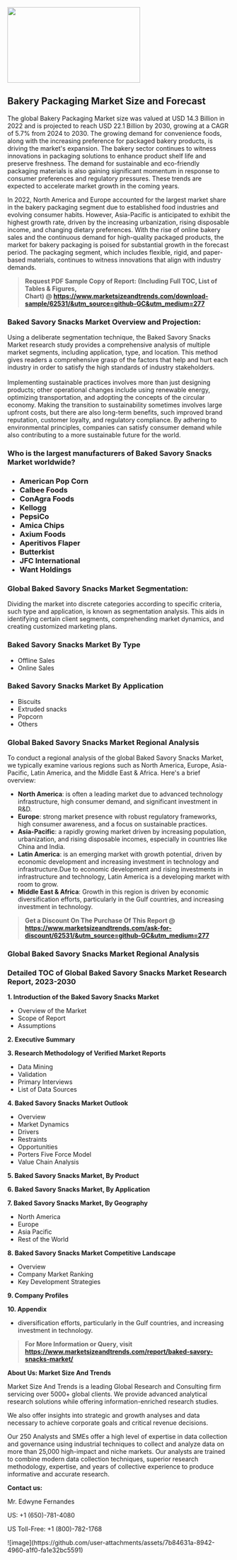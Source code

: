 <p><img class="alignnone size-medium wp-image-20088" src="https://ffe5etoiles.com/wp-content/uploads/2024/12/MST1-300x171.png" alt="" width="300" height="171" /></p><h2>Bakery Packaging Market Size and Forecast</h2><p>The global Bakery Packaging Market size was valued at USD 14.3 Billion in 2022 and is projected to reach USD 22.1 Billion by 2030, growing at a CAGR of 5.7% from 2024 to 2030. The growing demand for convenience foods, along with the increasing preference for packaged bakery products, is driving the market's expansion. The bakery sector continues to witness innovations in packaging solutions to enhance product shelf life and preserve freshness. The demand for sustainable and eco-friendly packaging materials is also gaining significant momentum in response to consumer preferences and regulatory pressures. These trends are expected to accelerate market growth in the coming years.</p><p>In 2022, North America and Europe accounted for the largest market share in the bakery packaging segment due to established food industries and evolving consumer habits. However, Asia-Pacific is anticipated to exhibit the highest growth rate, driven by the increasing urbanization, rising disposable income, and changing dietary preferences. With the rise of online bakery sales and the continuous demand for high-quality packaged products, the market for bakery packaging is poised for substantial growth in the forecast period. The packaging segment, which includes flexible, rigid, and paper-based materials, continues to witness innovations that align with industry demands.</p></p><blockquote id="" class=""><strong>Request PDF Sample Copy of Report: (Including Full TOC, List of Tables &amp; Figures, Chart)&nbsp;@&nbsp;<strong><a href="https://www.marketsizeandtrends.com/download-sample/62531/&utm_source=github-GC&utm_medium=277" target="_blank">https://www.marketsizeandtrends.com/download-sample/62531/&utm_source=github-GC&utm_medium=277</a></strong></strong></blockquote><h3 id="" class="">Baked Savory Snacks Market&nbsp;Overview and Projection:</h3><p id="" class="">Using a deliberate segmentation technique, the Baked Savory Snacks Market research study provides a comprehensive analysis of multiple market segments, including application, type, and location. This method gives readers a comprehensive grasp of the factors that help and hurt each industry in order to satisfy the high standards of industry stakeholders. <br /> <br />Implementing sustainable practices involves more than just designing products; other operational changes include using renewable energy, optimizing transportation, and adopting the concepts of the circular economy. Making the transition to sustainability sometimes involves large upfront costs, but there are also long-term benefits, such improved brand reputation, customer loyalty, and regulatory compliance. By adhering to environmental principles, companies can satisfy consumer demand while also contributing to a more sustainable future for the world.</p><h3 id="" class="">Who is the largest manufacturers of&nbsp;Baked Savory Snacks Market worldwide?</h3><h3 class=""><p><ul><li>American Pop Corn </li><li> Calbee Foods </li><li> ConAgra Foods </li><li> Kellogg </li><li> PepsiCo </li><li> Amica Chips </li><li> Axium Foods </li><li> Aperitivos Flaper </li><li> Butterkist </li><li> JFC International </li><li> Want Holdings</li></ul></p></h3><h3 id="" class="">Global&nbsp;Baked Savory Snacks Market Segmentation:</h3><p id="" class="">Dividing the market into discrete categories according to specific criteria, such type and application, is known as segmentation analysis. This aids in identifying certain client segments, comprehending market dynamics, and creating customized marketing plans.</p><h3 id="" class="">Baked Savory Snacks Market&nbsp;By Type</h3><p><p><ul><li>Offline Sales</li><li> Online Sales</p></li></ul></p></p><h3 id="" class="">Baked Savory Snacks Market&nbsp;By Application</h3><p class=""><p><ul><li>Biscuits</li><li> Extruded snacks</li><li> Popcorn</li><li> Others</li></ul></p></p><h3 id="" class="">Global Baked Savory Snacks Market Regional Analysis</h3><p id="" class="">To conduct a regional analysis of the global Baked Savory Snacks Market, we typically examine various regions such as North America, Europe, Asia-Pacific, Latin America, and the Middle East &amp; Africa. Here's a brief overview:</p><ul><li><strong>North America</strong>: is often a leading market due to advanced technology infrastructure, high consumer demand, and significant investment in R&amp;D.</li><li><strong>Europe</strong>: strong market presence with robust regulatory frameworks, high consumer awareness, and a focus on sustainable practices.</li><li><strong>Asia-Pacific</strong>: a rapidly growing market driven by increasing population, urbanization, and rising disposable incomes, especially in countries like China and India.</li><li><strong>Latin America</strong>: is an emerging market with growth potential, driven by economic development and increasing investment in technology and infrastructure.Due to economic development and rising investments in infrastructure and technology, Latin America is a developing market with room to grow.</li><li><strong>Middle East &amp; Africa</strong>: Growth in this region is driven by economic diversification efforts, particularly in the Gulf countries, and increasing investment in technology.</li></ul><blockquote id="" class=""><strong>Get a Discount On The Purchase Of This Report @ <strong><a href="https://www.marketsizeandtrends.com/ask-for-discount/62531/&utm_source=github-GC&utm_medium=277" target="_blank">https://www.marketsizeandtrends.com/ask-for-discount/62531/&utm_source=github-GC&utm_medium=277</a></strong></strong></blockquote><h3 id="" class="">Global Baked Savory Snacks Market Regional Analysis</h3><h3 id="" class="">Detailed TOC of Global Baked Savory Snacks Market Research Report, 2023-2030</h3><p id="" class=""><strong>1. Introduction of the Baked Savory Snacks Market</strong></p><ul><li>Overview of the Market</li><li>Scope of Report</li><li>Assumptions</li></ul><p id="" class=""><strong>2. Executive Summary</strong></p><p id="" class=""><strong>3. Research Methodology of Verified Market Reports</strong></p><ul><li>Data Mining</li><li>Validation</li><li>Primary Interviews</li><li>List of Data Sources</li></ul><p id="" class=""><strong>4. Baked Savory Snacks Market Outlook</strong></p><ul><li>Overview</li><li>Market Dynamics</li><li>Drivers</li><li>Restraints</li><li>Opportunities</li><li>Porters Five Force Model</li><li>Value Chain Analysis</li></ul><p id="" class=""><strong>5. Baked Savory Snacks Market, By Product</strong></p><p id="" class=""><strong>6. Baked Savory Snacks Market, By Application</strong></p><p id="" class=""><strong>7. Baked Savory Snacks Market, By Geography</strong></p><ul><li>North America</li><li>Europe</li><li>Asia Pacific</li><li>Rest of the World</li></ul><p id="" class=""><strong>8. Baked Savory Snacks Market Competitive Landscape</strong></p><ul><li>Overview</li><li>Company Market Ranking</li><li>Key Development Strategies</li></ul><p id="" class=""><strong>9. Company Profiles</strong></p><p id="" class=""><strong>10. Appendix</strong></p><ul><li>diversification efforts, particularly in the Gulf countries, and increasing investment in technology.</li></ul><blockquote id="" class=""><strong>For More Information or Query, visit <strong><strong><a href="https://www.marketsizeandtrends.com/report/baked-savory-snacks-market/" target="_blank">https://www.marketsizeandtrends.com/report/baked-savory-snacks-market/</a></strong></strong></strong></blockquote><p id="" class=""><strong>About Us: Market Size And Trends</strong></p><p id="" class="">Market Size And Trends is a leading Global Research and Consulting firm servicing over 5000+ global clients. We provide advanced analytical research solutions while offering information-enriched research studies.</p><p id="" class="">We also offer insights into strategic and growth analyses and data necessary to achieve corporate goals and critical revenue decisions.</p><p id="" class="">Our 250 Analysts and SMEs offer a high level of expertise in data collection and governance using industrial techniques to collect and analyze data on more than 25,000 high-impact and niche markets. Our analysts are trained to combine modern data collection techniques, superior research methodology, expertise, and years of collective experience to produce informative and accurate research.</p><p id="" class=""><strong>Contact us:</strong></p><p id="" class="">Mr. Edwyne Fernandes</p><p id="" class="">US: +1 (650)-781-4080</p><p id="" class="">US Toll-Free: +1 (800)-782-1768</p>
![image](https://github.com/user-attachments/assets/7b84631a-8942-4960-a1f0-fa1e32bc5591)
